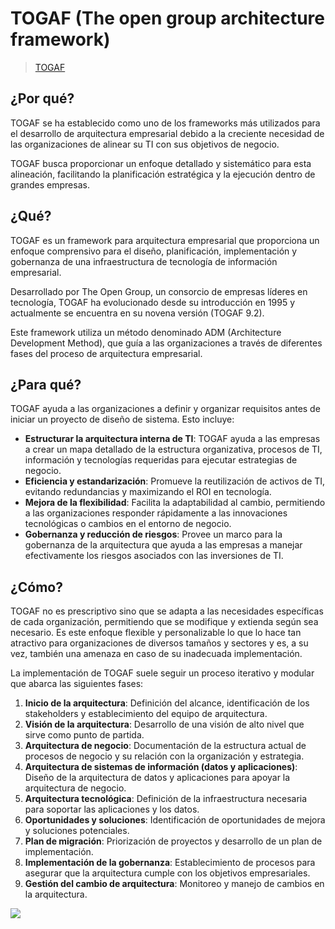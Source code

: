 # TOGAF (The open group architecture framework)

> [TOGAF](/documentos/w182.pdf)

## ¿Por qué?

TOGAF se ha establecido como uno de los frameworks más utilizados para el desarrollo de arquitectura empresarial debido a la creciente necesidad de las organizaciones de alinear su TI con sus objetivos de negocio. 

TOGAF busca proporcionar un enfoque detallado y sistemático para esta alineación, facilitando la planificación estratégica y la ejecución dentro de grandes empresas.

## ¿Qué?

TOGAF es un framework para arquitectura empresarial que proporciona un enfoque comprensivo para el diseño, planificación, implementación y gobernanza de una infraestructura de tecnología de información empresarial. 

Desarrollado por The Open Group, un consorcio de empresas líderes en tecnología, TOGAF ha evolucionado desde su introducción en 1995 y actualmente se encuentra en su novena versión (TOGAF 9.2). 

Este framework utiliza un método denominado ADM (Architecture Development Method), que guía a las organizaciones a través de diferentes fases del proceso de arquitectura empresarial.

## ¿Para qué?

TOGAF ayuda a las organizaciones a definir y organizar requisitos antes de iniciar un proyecto de diseño de sistema. Esto incluye:

- **Estructurar la arquitectura interna de TI**: TOGAF ayuda a las empresas a crear un mapa detallado de la estructura organizativa, procesos de TI, información y tecnologías requeridas para ejecutar estrategias de negocio.
- **Eficiencia y estandarización**: Promueve la reutilización de activos de TI, evitando redundancias y maximizando el ROI en tecnología.
- **Mejora de la flexibilidad**: Facilita la adaptabilidad al cambio, permitiendo a las organizaciones responder rápidamente a las innovaciones tecnológicas o cambios en el entorno de negocio.
- **Gobernanza y reducción de riesgos**: Provee un marco para la gobernanza de la arquitectura que ayuda a las empresas a manejar efectivamente los riesgos asociados con las inversiones de TI.

## ¿Cómo?

TOGAF no es prescriptivo sino que se adapta a las necesidades específicas de cada organización, permitiendo que se modifique y extienda según sea necesario. Es este enfoque flexible y personalizable lo que lo hace tan atractivo para organizaciones de diversos tamaños y sectores y es, a su vez, también una amenaza en caso de su inadecuada implementación.

La implementación de TOGAF suele seguir un proceso iterativo y modular que abarca las siguientes fases:

1. **Inicio de la arquitectura**: Definición del alcance, identificación de los stakeholders y establecimiento del equipo de arquitectura.
2. **Visión de la arquitectura**: Desarrollo de una visión de alto nivel que sirve como punto de partida.
3. **Arquitectura de negocio**: Documentación de la estructura actual de procesos de negocio y su relación con la organización y estrategia.
4. **Arquitectura de sistemas de información (datos y aplicaciones)**: Diseño de la arquitectura de datos y aplicaciones para apoyar la arquitectura de negocio.
5. **Arquitectura tecnológica**: Definición de la infraestructura necesaria para soportar las aplicaciones y los datos.
6. **Oportunidades y soluciones**: Identificación de oportunidades de mejora y soluciones potenciales.
7. **Plan de migración**: Priorización de proyectos y desarrollo de un plan de implementación.
8. **Implementación de la gobernanza**: Establecimiento de procesos para asegurar que la arquitectura cumple con los objetivos empresariales.
9. **Gestión del cambio de arquitectura**: Monitoreo y manejo de cambios en la arquitectura.

![](https://arquitecturaempresarialcali.wordpress.com/wp-content/uploads/2010/11/adm-tog.png)